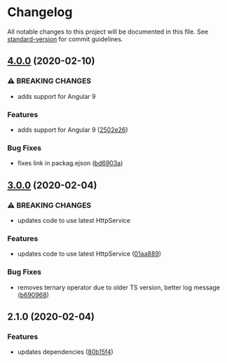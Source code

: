 # Changelog

All notable changes to this project will be documented in this file. See [standard-version](https://github.com/conventional-changelog/standard-version) for commit guidelines.

## [4.0.0](https://github.com/Kentico/kontent-angular-http-service/compare/v3.0.0...v4.0.0) (2020-02-10)


### ⚠ BREAKING CHANGES

* adds support for Angular 9

### Features

* adds support for Angular 9 ([2502e26](https://github.com/Kentico/kontent-angular-http-service/commit/2502e262ba6c2f3bb549930bd6812dfb3173f744))


### Bug Fixes

* fixes link in packag.ejson ([bd6903a](https://github.com/Kentico/kontent-angular-http-service/commit/bd6903a162ddd9e11fa58c1765c5c0dc3a51c7b7))

## [3.0.0](https://github.com///compare/v2.1.0...v3.0.0) (2020-02-04)


### ⚠ BREAKING CHANGES

* updates code to use latest HttpService

### Features

* updates code to use latest HttpService ([01aa889](https://github.com///commit/01aa889011a2449bc5bbb09699007e69b22450f8))


### Bug Fixes

* removes ternary operator due to older TS version, better log message ([b690968](https://github.com///commit/b6909685b6484beb5390b0e653b1f5eec96ff161))

## 2.1.0 (2020-02-04)


### Features

* updates dependencies ([80b15f4](https://github.com///commit/80b15f42d1a0142494ac2bacb2b29dbc54cf4869))
